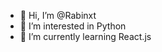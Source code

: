 - 👋 Hi, I’m @Rabinxt
- 👀 I’m interested in Python
- 🌱 I’m currently learning React.js


<!---
Rabinxt/Rabinxt is a ✨ special ✨ repository because its `README.md` (this file) appears on your GitHub profile.
You can click the Preview link to take a look at your changes.
--->
